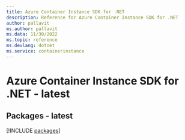 ```yaml
---
title: Azure Container Instance SDK for .NET
description: Reference for Azure Container Instance SDK for .NET
author: pallavit
ms.author: pallavit
ms.data: 11/30/2022
ms.topic: reference
ms.devlang: dotnet
ms.service: containerinstance
---
```

# Azure Container Instance SDK for .NET - latest
## Packages - latest
[!INCLUDE [packages](container-instance-index.md)]